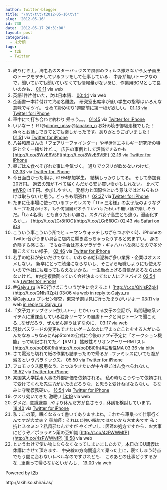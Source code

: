 ```yaml
---
author: twitter-blogger
title: "\n\t\t\t\t2012-05-16\t\t"
slug: '2012-05-16'
id: 738
date: '2012-05-17 20:31:00'
layout: post
categories:
  - 未分類
tags:
  - t2b
  - Twitter
---
```


<div xmlns:georss="http://www.georss.org/georss">

1.  <span><span>成り行き上，海老名のスターバックスで風邪のウィルス撒きながら女子高生のトークをヲチしているフリをして仕事している． 中身が無いトークなので，聞いていても聞いていなくても情報量がない感じ．作業用BGMとして良いのかも．</span> <span>[<span>00:11</span>](http://twitter.com/o_ob/status/202717850543194112) <span>via web</span></span></span>
2.  <span><span>英語1件片付いた，次は日本語．</span> <span>[<span>00:44</span>](http://twitter.com/o_ob/status/202726123161927681) <span>via web</span></span></span>
3.  <span><span>企画書一本片付けて海老名離脱。 研究室出席率が低い学生の指導はいろんな意味でキツイ。 せめて締め切り1週間前に第一稿が欲しい。</span> <span>[<span>01:13</span>](http://twitter.com/o_ob/status/202733424748920832) <span>via [Twitter for iPhone](http://twitter.com/#!/download/iphone)</span></span></span>
4.  <span><span>車中にて打ち合わせ終わり 帰ろう。。。</span> <span>[<span>01:45</span>](http://twitter.com/o_ob/status/202741665889386499) <span>via [Twitter for iPhone](http://twitter.com/#!/download/iphone)</span></span></span>
5.  <span><span>いいなー！ RT@[dinner_unss](http://twitter.com/dinner_unss "dinner_unss"):@[tanaken_n](http://twitter.com/tanaken_n "tanaken_n") お好み焼き御馳走様でした！色々とお話しできてとても楽しかったです。ありがとうございました！</span> <span>[<span>01:51</span>](http://twitter.com/o_ob/status/202742952517304320) <span>via [Twitter for iPhone](http://twitter.com/#!/download/iphone)</span></span></span>
6.  <span><span>八谷和彦さんの「フェアリーファインダー」や半導体エネルギー研究所の特許と全く一緒だけど...。 広告の事例として評価できるかも [http://t.co/8WvE6VBF](http://t.co/8WvE6VBF)</span> <span>[<span>02:16</span>](http://twitter.com/o_ob/status/202749340719124481) <span>via [Twitter for iPhone](http://twitter.com/#!/download/iphone)</span></span></span>
7.  <span><span>昼ごはん食べそびれた事に今気づく。 通りでクスリが飲めないわけだ。</span> <span>[<span>02:33</span>](http://twitter.com/o_ob/status/202753554660851712) <span>via [Twitter for iPhone](http://twitter.com/#!/download/iphone)</span></span></span>
8.  <span><span>今日面白かった事は、iGEM参加学生。 結構しっかりしてる。 そして参加費20万円。 過去の知がすべて届くんだから安い買い物かもしれない。 比べて[#IVRC](http://twitter.com/search?q=%23IVRC "#IVRC") は千円。参加しやすい。 発想力と国際性という意味ではどちらもひけは取らないと思う。どっちも頑張れ！</span> <span>[<span>02:37</span>](http://twitter.com/o_ob/status/202754580860252160) <span>via [Twitter for iPhone](http://twitter.com/#!/download/iphone)</span></span></span>
9.  <span><span>たまに仕事場に使っているファミレスで「The 三名様」の女子版のようなグループを見かける。もう何回目だろう？いつもたわいの無い話で楽しそうだ。「La 4名様」とも違うたわい無さ。スタバ女子高生とも違う。漫画化するか...。 [http://t.co/LGr8fIOC](http://t.co/LGr8fIOC)</span> <span>[<span>02:43</span>](http://twitter.com/o_ob/status/202756213597941760) <span>via [Safari on iOS](http://www.apple.com)</span></span></span>
10.  <span><span>こういう事こういう所でヒューマンウォッチしながらつぶやく時、iPhoneのTwitter音がうまい具合に店内に響き渡っちゃったりすると気まずい。 身の危険すら感じる。 でも女子会は基本ゲラゲラ・ギャハハハな感じなので多分聴こえてない様子。</span> <span>[<span>02:46</span>](http://twitter.com/o_ob/status/202757033257209856) <span>via [Twitter for iPhone](http://twitter.com/#!/download/iphone)</span></span></span>
11.  <span><span>若手の給料が安いだけでなく、いわゆる給料泥棒が多い業界・企業はオススメしない。 新卒にとって勉強にならないし、そこから転職しようにも使えないので他社にも雇ってもらえないから。 一生勤め上げる自信があるなら止めないけど。 #内定複数貰っていく会社決まってない人にアドバイス</span> <span>[<span>02:54</span>](http://twitter.com/o_ob/status/202758827567886336) <span>via [Twitter for iPhone](http://twitter.com/#!/download/iphone)</span></span></span>
12.  <span><span>@[Gajyu_ru](http://twitter.com/Gajyu_ru "Gajyu_ru") IVRC行けばこういう学生に会えるよ！ [http://t.co/QNlsRZpk](http://t.co/QNlsRZpk)</span> <span>[<span>03:06</span>](http://twitter.com/o_ob/status/202762064555556865) <span>via web</span> [in reply to Gajyu_ru](http://twitter.com/Gajyu_ru/status/202695659801944064)</span></span>
13.  <span><span>@[Gajyu_ru](http://twitter.com/Gajyu_ru "Gajyu_ru") プレゼン審査，東京予選は見に行ったほうがいいよー</span> <span>[<span>03:11</span>](http://twitter.com/o_ob/status/202763165757485056) <span>via web</span> [in reply to Gajyu_ru](http://twitter.com/Gajyu_ru/status/202762705285808128)</span></span>
14.  <span><span>「女子力アップセット欲しい～」とかいってる女子の会話が，時間短縮系アイテムに重課金している独身リーマンの自虐トークと同じトーンで聞こえる…なぜだろう．ぜんぜん違うはずなのに．</span> <span>[<span>03:17</span>](http://twitter.com/o_ob/status/202764697953505280) <span>via web</span></span></span>
15.  <span><span>現状パスワードの変更もできないゲームなのに早まったことをする人がいるんだなあ…ちなみにAppStoreの公式に今後のアプデ予定に「オークション機能」って明記されてた／【RMT】 拡散性ミリオンアーサーRMTスレ [http://t.co/poDBi0fh](http://t.co/poDBi0fh)#拡散性MA</span> <span>[<span>03:36</span>](http://twitter.com/o_ob/status/202769534451585025) <span>via [bitly](http://bit.ly)</span></span></span>
16.  <span><span>さて電池も切れて紙の作業も詰まったので帰るか...ファミレスにいても腹が減るというパラドックス。</span> <span>[<span>05:50</span>](http://twitter.com/o_ob/status/202803233775812608) <span>via [Twitter for iPhone](http://twitter.com/#!/download/iphone)</span></span></span>
17.  <span><span>フロモックス服用なう、とつぶやきたいが中々昼ごはん食べられない。</span> <span>[<span>16:52</span>](http://twitter.com/o_ob/status/202969730007572480) <span>via [Twitter for iPhone](http://twitter.com/#!/download/iphone)</span></span></span>
18.  <span><span>某国某大学採用人事の外部評価を依頼される。 私の時もこうやって依頼されて受けてくれた先生方がいたのだろうな、と思うと受けねばならない。 ちなみに守秘義務硬い。</span> <span>[<span>16:54</span>](http://twitter.com/o_ob/status/202970355210530816) <span>via [Twitter for iPhone](http://twitter.com/#!/download/iphone)</span></span></span>
19.  <span><span>クスリ効いてきた 激眠い</span> <span>[<span>18:19</span>](http://twitter.com/o_ob/status/202991641009725441) <span>via web</span></span></span>
20.  <span><span>ダメだ...意識朦朧...やはり休んだ方が良さそう...休講を検討しています。</span> <span>[<span>18:40</span>](http://twitter.com/o_ob/status/202997115012661249) <span>via [Twitter for iPhone](http://twitter.com/#!/download/iphone)</span></span></span>
21.  <span><span>私：この薬，眠くなるって書いてありますよね，これから車乗って仕事行くんですが大丈夫？ 薬剤師：それほど強い眠気ではないから大丈夫です 私：抗ヒスタミン？私風邪なんですが やくざいし：医師の処方ですから．お大事にどうぞ／ポララミン薬の豆知識 [http://t.co/4zPWWMfP](http://t.co/4zPWWMfP)</span> <span>[<span>18:58</span>](http://twitter.com/o_ob/status/203001402451177473) <span>via web</span></span></span>
22.  <span><span>というわけで使い物にならなくなってしまいましたので，本日のICU講義は休講にさせて頂きます． 中央線の方向間違えて乗った上に，寝てしまう時点でもう間に合わないレベルなのですけれども． このあとの仕事どうするかな…車乗って帰らないといかんし．</span> <span>[<span>19:00</span>](http://twitter.com/o_ob/status/203002086613450752) <span>via web</span></span></span>

</div>

Powered by [t2b](http://t2b.utilz.jp/)

<div>http://akihiko.shirai.as/</div>